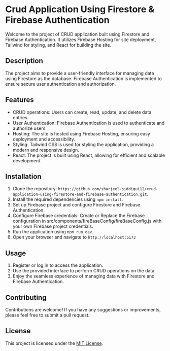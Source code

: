 # Crud Application Using Firestore & Firebase Authentication

Welcome to the project of CRUD application built using Firestore and Firebase Authentication. It utilizes Firebase Hosting for site deployment, Tailwind for styling, and React for building the site.

## Description

The project aims to provide a user-friendly interface for managing data using Firestore as the database. Firebase Authentication is implemented to ensure secure user authentication and authorization.

## Features

- CRUD operations: Users can create, read, update, and delete data entries.
- User Authentication: Firebase Authentication is used to authenticate and authorize users.
- Hosting: The site is hosted using Firebase Hosting, ensuring easy deployment and accessibility.
- Styling: Tailwind CSS is used for styling the application, providing a modern and responsive design.
- React: The project is built using React, allowing for efficient and scalable development.

## Installation

1. Clone the repository: `https://github.com/sharjeel-siddiqui12/crud-application-using-firestore-and-firebase-authentication.git`.
2. Install the required dependencies using `npm install`.
3. Set up Firebase project and configure Firestore and Firebase Authentication.
4. Configure Firebase credentials: Create or Replace the Firebase configuration in src/components/fireBaseConfig/fireBaseConfig.js with your own Firebase project credentials.
5. Run the application using `npm run dev`.
6. Open your browser and navigate to `http://localhost:5173`

## Usage

1. Register or log in to access the application.
2. Use the provided interface to perform CRUD operations on the data.
3. Enjoy the seamless experience of managing data with Firestore and Firebase Authentication.

## Contributing

Contributions are welcome! If you have any suggestions or improvements, please feel free to submit a pull request.

## License

This project is licensed under the [MIT License](LICENSE).
